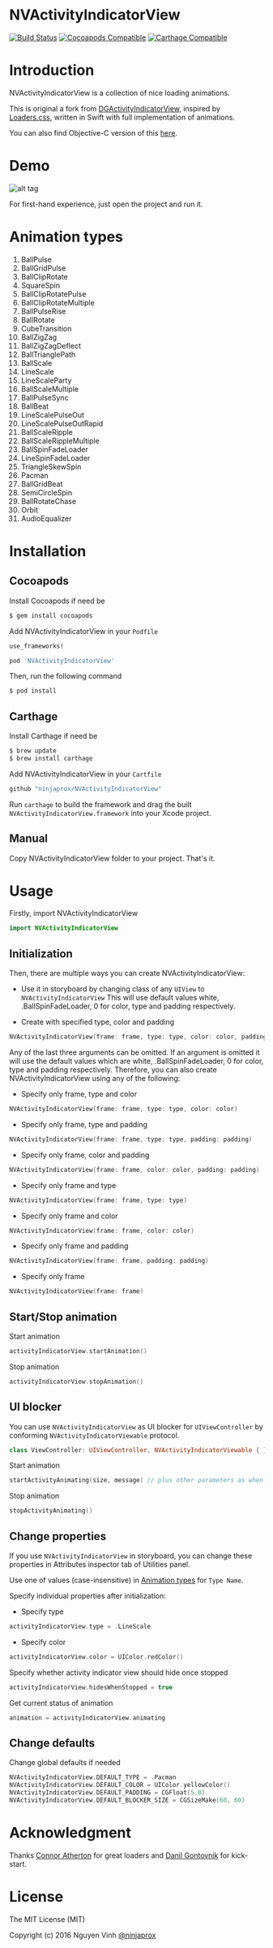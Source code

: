 NVActivityIndicatorView
===================

[![Build Status](https://travis-ci.org/ninjaprox/NVActivityIndicatorView.svg?branch=master)](https://travis-ci.org/ninjaprox/NVActivityIndicatorView)
[![Cocoapods Compatible](https://img.shields.io/cocoapods/v/NVActivityIndicatorView.svg)](https://img.shields.io/cocoapods/v/NVActivityIndicatorView.svg)
[![Carthage Compatible](https://img.shields.io/badge/Carthage-compatible-4BC51D.svg?style=flat)](https://github.com/Carthage/Carthage)

# Introduction
NVActivityIndicatorView is a collection of nice loading animations.

This is original a fork from [DGActivityIndicatorView](https://github.com/gontovnik/DGActivityIndicatorView), inspired by [Loaders.css](https://github.com/ConnorAtherton/loaders.css), written in Swift with full implementation of animations.

You can also find Objective-C version of this [here](https://github.com/ninjaprox/DGActivityIndicatorView).

# Demo
![alt tag](https://raw.githubusercontent.com/ninjaprox/NVActivityIndicatorView/master/Demo.gif)

For first-hand experience, just open the project and run it.

# Animation types

1. BallPulse
2. BallGridPulse
3. BallClipRotate
4. SquareSpin
5. BallClipRotatePulse
6. BallClipRotateMultiple
7. BallPulseRise
8. BallRotate
9. CubeTransition
10. BallZigZag
11. BallZigZagDeflect
12. BallTrianglePath
13. BallScale
14. LineScale
15. LineScaleParty
16. BallScaleMultiple
17. BallPulseSync
18. BallBeat
19. LineScalePulseOut
20. LineScalePulseOutRapid
21. BallScaleRipple
22. BallScaleRippleMultiple
23. BallSpinFadeLoader
24. LineSpinFadeLoader
25. TriangleSkewSpin
26. Pacman
27. BallGridBeat
28. SemiCircleSpin
29. BallRotateChase
30. Orbit
31. AudioEqualizer

# Installation

## Cocoapods

Install Cocoapods if need be

```bash
$ gem install cocoapods
```

Add NVActivityIndicatorView in your `Podfile`

```bash
use_frameworks!

pod 'NVActivityIndicatorView'
```

Then, run the following command

```bash
$ pod install
```
## Carthage

Install Carthage if need be

```bash
$ brew update
$ brew install carthage
```

Add NVActivityIndicatorView in your `Cartfile`

```bash
github "ninjaprox/NVActivityIndicatorView"
```

Run `carthage` to build the framework and drag the built `NVActivityIndicatorView.framework` into your Xcode project.

## Manual

Copy NVActivityIndicatorView folder to your project. That's it.

# Usage

Firstly, import NVActivityIndicatorView

```swift
import NVActivityIndicatorView
```

## Initialization

Then, there are multiple ways you can create NVActivityIndicatorView:

- Use it in storyboard by changing class of any `UIView` to `NVActivityIndicatorView`
This will use default values white, .BallSpinFadeLoader, 0 for color, type and padding respectively.

- Create with specified type, color and padding

```swift
NVActivityIndicatorView(frame: frame, type: type, color: color, padding: padding)
```

Any of the last three arguments can be omitted. If an argument is omitted it will use the default values which are white, .BallSpinFadeLoader, 0 for color, type and padding respectively.
Therefore, you can also create NVActivityIndicatorView using any of the following:

- Specify only frame, type and color
```swift
NVActivityIndicatorView(frame: frame, type: type, color: color)
```

- Specify only frame, type and padding
```swift
NVActivityIndicatorView(frame: frame, type: type, padding: padding)
```

- Specify only frame, color and padding
```swift
NVActivityIndicatorView(frame: frame, color: color, padding: padding)
```

- Specify only frame and type
```swift
NVActivityIndicatorView(frame: frame, type: type)
```

- Specify only frame and color
```swift
NVActivityIndicatorView(frame: frame, color: color)
```

- Specify only frame and padding
```swift
NVActivityIndicatorView(frame: frame, padding: padding)
```

- Specify only frame
```swift
NVActivityIndicatorView(frame: frame)
```

## Start/Stop animation

Start animation

```swift
activityIndicatorView.startAnimation()
```

Stop animation

```swift
activityIndicatorView.stopAnimation()
```

## UI blocker

You can use `NVActivityIndicatorView` as UI blocker for `UIViewController` by conforming `NVActivityIndicatorViewable` protocol.

```swift
class ViewController: UIViewController, NVActivityIndicatorViewable { }
```

Start animation

```swift
startActivityAnimating(size, message) // plus other parameters as when initializing
```

Stop animation

```swift
stopActivityAnimating()
```

## Change properties

If you use `NVActivityIndicatorView` in storyboard, you can change these properties in Attributes inspector tab of Utilities panel.

Use one of values (case-insensitive) in [Animation types](#animation-types) for `Type Name`.

Specify individual properties after initialization:

- Specify type
```swift
activityIndicatorView.type = .LineScale
```

- Specify color
```swift
activityIndicatorView.color = UIColor.redColor()
```

Specify whether activity indicator view should hide once stopped

```swift
activityIndicatorView.hidesWhenStopped = true
```

Get current status of animation
```swift
animation = activityIndicatorView.animating
```

## Change defaults

Change global defaults if needed

```swift
NVActivityIndicatorView.DEFAULT_TYPE = .Pacman
NVActivityIndicatorView.DEFAULT_COLOR = UIColor.yellowColor()
NVActivityIndicatorView.DEFAULT_PADDING = CGFloat(5.0)
NVActivityIndicatorView.DEFAULT_BLOCKER_SIZE = CGSizeMake(60, 60)
```

# Acknowledgment

Thanks [Connor Atherton](https://github.com/ConnorAtherton) for great loaders and [Danil Gontovnik](https://github.com/gontovnik) for kick-start.

# License

The MIT License (MIT)

Copyright (c) 2016 Nguyen Vinh [@ninjaprox](http://twitter.com/ninjaprox)
